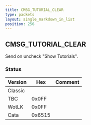 ```yaml
---
title: CMSG_TUTORIAL_CLEAR
type: packets
layout: single_markdown_in_list
position: 256
---
```


## CMSG_TUTORIAL_CLEAR

Send on uncheck "Show Tutorials".

### Status

Version | Hex | Comment
---------- | ---------- | ---------- 
Classic |  |  
TBC | 0x0FF |  
WotLK | 0x0FF |  
Cata | 0x6515 |  
